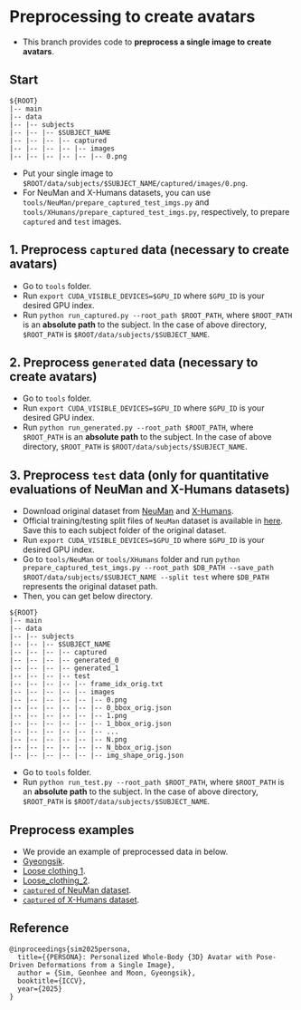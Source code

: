 # Preprocessing to create avatars

* This branch provides code to **preprocess a single image to create avatars**.

## Start
```
${ROOT}
|-- main
|-- data
|-- |-- subjects
|-- |-- |-- $SUBJECT_NAME
|-- |-- |-- |-- captured
|-- |-- |-- |-- |-- images
|-- |-- |-- |-- |-- |-- 0.png
```
* Put your single image to `$ROOT/data/subjects/$SUBJECT_NAME/captured/images/0.png`.
* For NeuMan and X-Humans datasets, you can use `tools/NeuMan/prepare_captured_test_imgs.py` and `tools/XHumans/prepare_captured_test_imgs.py`, respectively, to prepare `captured` and `test` images.

## 1. Preprocess `captured` data (necessary to create avatars)
* Go to `tools` folder.
* Run `export CUDA_VISIBLE_DEVICES=$GPU_ID` where `$GPU_ID` is your desired GPU index.
* Run `python run_captured.py --root_path $ROOT_PATH`, where `$ROOT_PATH` is an **absolute path** to the subject. In the case of above directory, `$ROOT_PATH` is `$ROOT/data/subjects/$SUBJECT_NAME`.

## 2. Preprocess `generated` data (necessary to create avatars)
* Go to `tools` folder.
* Run `export CUDA_VISIBLE_DEVICES=$GPU_ID` where `$GPU_ID` is your desired GPU index. 
* Run `python run_generated.py --root_path $ROOT_PATH`, where `$ROOT_PATH` is an **absolute path** to the subject. In the case of above directory, `$ROOT_PATH` is `$ROOT/data/subjects/$SUBJECT_NAME`.

## 3. Preprocess `test` data (only for quantitative evaluations of NeuMan and X-Humans datasets)
* Download original dataset from [NeuMan](https://github.com/apple/ml-neuman?tab=readme-ov-file) and [X-Humans](https://skype-line.github.io/projects/X-Avatar/).
* Official training/testing split files of `NeuMan` dataset is available in [here](https://drive.google.com/drive/folders/1QJztYKjI9tC90U6mELwt-RF1V09LBqjW?usp=sharing). Save this to each subject folder of the original dataset.
* Run `export CUDA_VISIBLE_DEVICES=$GPU_ID` where `$GPU_ID` is your desired GPU index.
* Go to `tools/NeuMan` or `tools/XHumans` folder and run `python prepare_captured_test_imgs.py --root_path $DB_PATH --save_path $ROOT/data/subjects/$SUBJECT_NAME --split test` where `$DB_PATH` represents the original dataset path.
* Then, you can get below directory.
```
${ROOT}
|-- main
|-- data
|-- |-- subjects
|-- |-- |-- $SUBJECT_NAME
|-- |-- |-- |-- captured
|-- |-- |-- |-- generated_0
|-- |-- |-- |-- generated_1
|-- |-- |-- |-- test
|-- |-- |-- |-- |-- frame_idx_orig.txt
|-- |-- |-- |-- |-- images
|-- |-- |-- |-- |-- |-- 0.png
|-- |-- |-- |-- |-- |-- 0_bbox_orig.json
|-- |-- |-- |-- |-- |-- 1.png
|-- |-- |-- |-- |-- |-- 1_bbox_orig.json
|-- |-- |-- |-- |-- |-- ...
|-- |-- |-- |-- |-- |-- N.png
|-- |-- |-- |-- |-- |-- N_bbox_orig.json
|-- |-- |-- |-- |-- |-- img_shape_orig.json
```
* Go to `tools` folder.
* Run `python run_test.py --root_path $ROOT_PATH`, where `$ROOT_PATH` is an **absolute path** to the subject. In the case of above directory, `$ROOT_PATH` is `$ROOT/data/subjects/$SUBJECT_NAME`.

## Preprocess examples
* We provide an example of preprocessed data in below.
* [Gyeongsik](https://drive.google.com/file/d/1Pbt6BL-trSFGEBGL6xGCa3q47TSlky5T/view?usp=sharing).
* [Loose clothing 1](https://drive.google.com/file/d/1gRES16bj4-qi6aBZvq_PX4A4oGxeYjxe/view?usp=sharing).
* [Loose_clothing_2](https://drive.google.com/file/d/1edZh7LvoLAHjtlWagJCE-cxb77irh78d/view?usp=sharing).
* [`captured` of NeuMan dataset](https://drive.google.com/drive/folders/1iOFJ5L811mXm5Am8_9qGdPJVHC7fbMw0?usp=sharing).
* [`captured` of X-Humans dataset](https://drive.google.com/drive/folders/1zFI8Ibp4-MgWccRtDPP4xBjXmL9iVv_X?usp=sharing).

## Reference
```
@inproceedings{sim2025persona,
  title={{PERSONA}: Personalized Whole-Body {3D} Avatar with Pose-Driven Deformations from a Single Image},
  author = {Sim, Geonhee and Moon, Gyeongsik},  
  booktitle={ICCV},
  year={2025}
}
```
